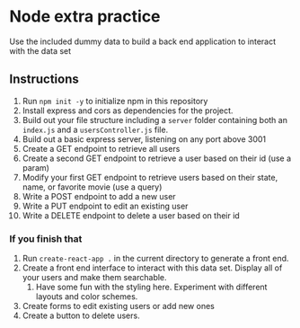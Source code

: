 # Node extra practice

Use the included dummy data to build a back end application to interact with the data set

## Instructions

1. Run `npm init -y` to initialize npm in this repository
2. Install express and cors as dependencies for the project.
3. Build out your file structure including a `server` folder containing both an `index.js` and a `usersController.js` file.
4. Build out a basic express server, listening on any port above 3001
5. Create a GET endpoint to retrieve all users
6. Create a second GET endpoint to retrieve a user based on their id (use a param)
7. Modify your first GET endpoint to retrieve users based on their state, name, or favorite movie (use a query)
8. Write a POST endpoint to add a new user
9. Write a PUT endpoint to edit an existing user
10. Write a DELETE endpoint to delete a user based on their id

### If you finish that

1. Run `create-react-app .` in the current directory to generate a front end.
2. Create a front end interface to interact with this data set. Display all of your users and make them searchable.
   1. Have some fun with the styling here. Experiment with different layouts and color schemes.
3. Create forms to edit existing users or add new ones
4. Create a button to delete users.
